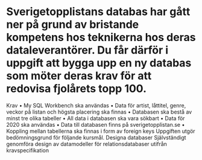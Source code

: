 # Sverigetopplistans databas har gått ner på grund av bristande kompetens hos teknikerna hos deras dataleverantörer. Du får därför i uppgift att bygga upp en ny databas som möter deras krav för att redovisa fjolårets topp 100.




Krav
• My SQL Workbench ska användas
• Data för artist, låttitel, genre, veckor på listan och högsta placering ska finnas
• Databasen ska bestå av minst tre olika tabeller
• All data i databasen ska vara sökbart
• Data för 2020 ska användas
• Data till databasen finns på sverigetopplistan.se
• Koppling mellan tabellerna ska finnas i form av foreign keys
Uppgiften utgör bedömningsgrund för följande kursmål.
Designa databaser
Självständigt genomföra design av datamodeller för relationsdatabaser utifrån kravspecifikation
